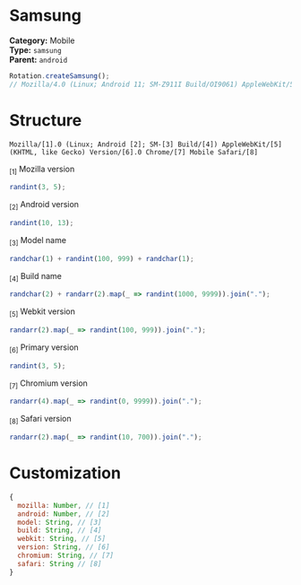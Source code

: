 # Samsung
**Category:** Mobile <br>
**Type:** `samsung` <br>
**Parent:** `android`

```javascript
Rotation.createSamsung();
// Mozilla/4.0 (Linux; Android 11; SM-Z911I Build/OI9061) AppleWebKit/508 (KHTML, like Gecko) Version/5.0 Chrome/9590.3002.5264.4919 Mobile Safari/125
```

# Structure
```
Mozilla/[1].0 (Linux; Android [2]; SM-[3] Build/[4]) AppleWebKit/[5] (KHTML, like Gecko) Version/[6].0 Chrome/[7] Mobile Safari/[8]
```

<sub>[1]</sub> Mozilla version <br>
```javascript
randint(3, 5);
```

<sub>[2]</sub> Android version <br>
```javascript
randint(10, 13);
```

<sub>[3]</sub> Model name <br>
```javascript
randchar(1) + randint(100, 999) + randchar(1);
```

<sub>[4]</sub> Build name <br>
```javascript
randchar(2) + randarr(2).map(_ => randint(1000, 9999)).join(".");
```

<sub>[5]</sub> Webkit version <br>
```javascript
randarr(2).map(_ => randint(100, 999)).join(".");
```

<sub>[6]</sub> Primary version <br>
```javascript
randint(3, 5);
```

<sub>[7]</sub> Chromium version <br>
```javascript
randarr(4).map(_ => randint(0, 9999)).join(".");
```

<sub>[8]</sub> Safari version <br>
```javascript
randarr(2).map(_ => randint(10, 700)).join(".");
```

# Customization
```javascript
{
  mozilla: Number, // [1]
  android: Number, // [2]
  model: String, // [3]
  build: String, // [4]
  webkit: String, // [5]
  version: String, // [6]
  chromium: String, // [7]
  safari: String // [8]
}
```